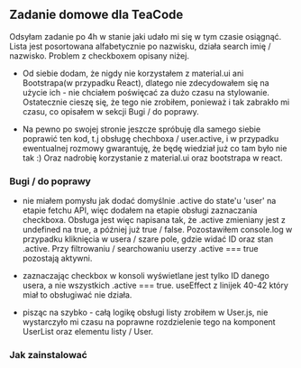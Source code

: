 ## Zadanie domowe dla TeaCode

Odsyłam zadanie po 4h w stanie jaki udało mi się w tym czasie osiągnąć. Lista jest posortowana alfabetycznie po nazwisku, działa search imię / nazwisko. Problem z checkboxem opisany niżej.

- Od siebie dodam, że nigdy nie korzystałem z material.ui ani Bootstrapa(w przypadku React), dlatego nie zdecydowałem się na użycie ich - nie chciałem poświęcać za dużo czasu na stylowanie. Ostatecznie cieszę się, że tego nie zrobiłem, ponieważ i tak zabrakło mi czasu, co opisałem w sekcji Bugi / do poprawy.

- Na pewno po swojej stronie jeszcze spróbuję dla samego siebie poprawić ten kod, t.j obsługę chechboxa / user.active, i w przypadku ewentualnej rozmowy gwarantuję, że będę wiedział już co tam było nie tak :) Oraz nadrobię korzystanie z material.ui oraz bootstrapa w react.

### Bugi / do poprawy

- nie miałem pomysłu jak dodać domyślnie .active do state'u 'user' na etapie fetchu API, więc dodałem na etapie obsługi zaznaczania checkboxa.
  Obsługa jest więc napisana tak, że .active zmieniany jest z undefined na true, a później już true / false. Pozostawiłem console.log w przypadku kliknięcia w usera / szare pole, gdzie widać ID oraz stan .active. Przy filtrowaniu / searchowaniu userzy .active === true pozostają aktywni.

- zaznaczając checkbox w konsoli wyświetlane jest tylko ID danego usera, a nie wszystkich .active === true. useEffect z linijek 40-42 który miał to obsługiwać nie działa.

- pisząc na szybko - całą logikę obsługi listy zrobiłem w User.js, nie wystarczyło mi czasu na poprawne rozdzielenie tego na komponent UserList oraz elementu listy / User.

### Jak zainstalować
